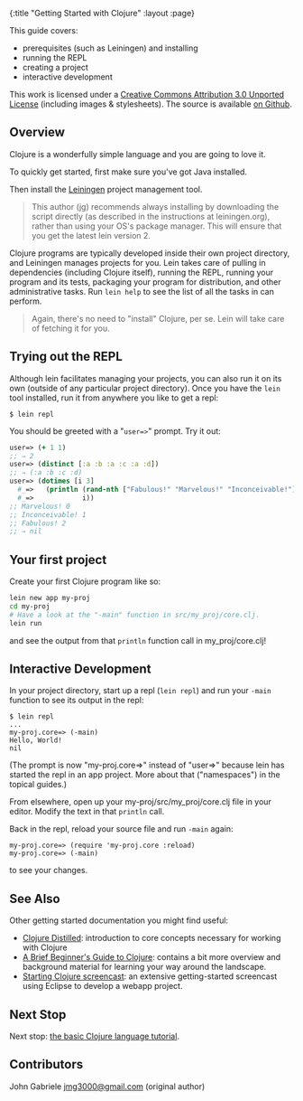 {:title "Getting Started with Clojure"
 :layout :page}

This guide covers:

 * prerequisites (such as Leiningen) and installing
 * running the REPL
 * creating a project
 * interactive development

This work is licensed under a <a rel="license"
href="http://creativecommons.org/licenses/by/3.0/">Creative Commons
Attribution 3.0 Unported License</a> (including images &
stylesheets). The source is available [on
Github](https://github.com/clojuredocs/guides).


## Overview

Clojure is a wonderfully simple language and you are going to love
it.

To quickly get started, first make sure you've got Java installed.

Then install the [Leiningen](http://leiningen.org/) project management
tool.

> This author (jg) recommends always installing by downloading the
> script directly (as described in the instructions at leiningen.org),
> rather than using your OS's package manager. This will ensure that
> you get the latest lein version 2.

Clojure programs are typically developed inside their own project
directory, and Leiningen manages projects for you. Lein takes care of
pulling in dependencies (including Clojure itself), running the REPL,
running your program and its tests, packaging your program for
distribution, and other administrative tasks. Run `lein help` to
see the list of all the tasks in can perform.

> Again, there's no need to "install" Clojure, per se. Lein
> will take care of fetching it for you.


## Trying out the REPL

Although lein facilitates managing your projects, you can also run it
on its own (outside of any particular project directory). Once you
have the `lein` tool installed, run it from anywhere you like to get a
repl:

    $ lein repl

You should be greeted with a "`user=>`" prompt. Try it out:

``` clojure
user=> (+ 1 1)
;; ⇒ 2
user=> (distinct [:a :b :a :c :a :d])
;; ⇒ (:a :b :c :d)
user=> (dotimes [i 3]
  #_=>   (println (rand-nth ["Fabulous!" "Marvelous!" "Inconceivable!"])
  #_=>            i))
;; Marvelous! 0
;; Inconceivable! 1
;; Fabulous! 2
;; ⇒ nil
```


## Your first project

Create your first Clojure program like so:

``` bash
lein new app my-proj
cd my-proj
# Have a look at the "-main" function in src/my_proj/core.clj.
lein run
```

and see the output from that `println` function call in
my_proj/core.clj!


## Interactive Development

In your project directory, start up a repl (`lein repl`) and
run your `-main` function to see its output in the repl:

    $ lein repl
    ...
    my-proj.core=> (-main)
    Hello, World!
    nil

(The prompt is now "my-proj.core=>" instead of "user=>" because lein
has started the repl in an app project. More about that ("namespaces")
in the topical guides.)

From elsewhere, open up your my-proj/src/my_proj/core.clj file
in your editor. Modify the text in that `println` call.

Back in the repl, reload your source file and run `-main` again:

    my-proj.core=> (require 'my-proj.core :reload)
    my-proj.core=> (-main)

to see your changes.


## See Also

Other getting started documentation you might find useful:

  * [Clojure Distilled](http://yogthos.github.io/ClojureDistilled.html):
    introduction to core concepts necessary for working with Clojure
  * [A Brief Beginner's Guide to
    Clojure](http://www.unexpected-vortices.com/clojure/brief-beginners-guide/index.html):
    contains a bit more overview and background material for learning your way
    around the landscape.
  * [Starting Clojure screencast](http://cemerick.com/2012/05/02/starting-clojure/):
    an extensive getting-started screencast using Eclipse to develop a webapp project.


## Next Stop

Next stop: [the basic Clojure language tutorial](/articles/tutorials/introduction.html).



## Contributors

John Gabriele <jmg3000@gmail.com> (original author)
